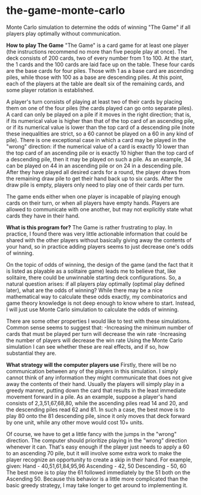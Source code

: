 # the-game-monte-carlo
Monte Carlo simulation to determine the odds of winning "The Game" if all players play optimally without communication.

**How to play The Game**
"The Game" is a card game for at least one player (the instructions recommend no more than five people play at once). The deck consists of 200 cards, two of every number from 1 to 100. At the start, the 1 cards and the 100 cards are laid face up on the table. These four cards are the base cards for four piles. Those with 1 as a base card are ascending piles, while those with 100 as a base are descending piles. At this point, each of the players at the table are dealt six of the remaining cards, and some player rotation is established.

A player's turn consists of playing at least two of their cards by placing them on one of the four piles (the cards played can go onto separate piles). A card can only be played on a pile if it moves in the right direction; that is, if its numerical value is higher than that of the top card of an ascending pile, or if its numerical value is lower than the top card of a descending pile (note these inequalities are strict, so a 60 cannot be played on a 60 in any kind of pile). There is one exceptional case in which a card may be played in the "wrong" direction: if the numerical value of a card is exactly 10 lower than the top card of an ascending pile or is exactly 10 higher than the top card of a descending pile, then it may be played on such a pile. As an example, 34 can be played on 44 in an ascending pile or on 24 in a descending pile. After they have played all desired cards for a round, the player draws from the remaining draw pile to get their hand back up to six cards. After the draw pile is empty, players only need to play one of their cards per turn.

The game ends either when one player is incapable of playing enough cards on their turn, or when all players have empty hands. Players are allowed to communicate with one another, but may not explicitly state what cards they have in their hand.

**What is this program for?**
The Game is rather frustrating to play. In practice, I found there was very little actionable information that could be shared with the other players without basically giving away the contents of your hand, so in practice adding players seems to just decrease one's odds of winning.

On the topic of odds of winning, the design of the game (and the fact that it is listed as playable as a solitaire game) leads me to believe that, like solitaire, there could be unwinnable starting deck configurations. So, a natural question arises: if all players play optimally (optimal play defined later), what are the odds of winning? While there may be a nice mathematical way to calculate these odds exactly, my combinatorics and game theory knowledge is not deep enough to know where to start. Instead, I will just use Monte Carlo simulation to calculate the odds of winning.

There are some other properties I would like to test with these simulations. Common sense seems to suggest that:
 -Increasing the minimum number of cards that must be played per turn will decrease the win rate
 -Increasing the number of players will decrease the win rate
Using the Monte Carlo simulation I can see whether these are real effects, and if so, how substantial they are.

**What strategy will the computer players use**
Firstly, there will be no communication between any of the players in this simulation. I simply cannot think of any information they might communicate that does not give away the contents of their hand. Usually the players will simply play in a greedy manner, putting down the card that results in the least immediate movement forward in a pile. As an example, suppose a player's hand consists of 2,3,51,67,68,80, while the ascending piles read 14 and 20, and the descending piles read 62 and 81. In such a case, the best move is to play 80 onto the 81 descending pile, since it only moves that deck forward by one unit, while any other move would cost 10+ units.

Of course, we have to get a little fancy with the jumps in the "wrong" direction. The computer should prioritize playing in the "wrong" direction whenever it can. That's easy enough if the player just needs to apply a 60 to an ascending 70 pile, but it will involve some extra work to make the player recognize an opportunity to create a skip in their hand. For example, given:
Hand - 40,51,61,84,95,96
Ascending - 42, 50
Descending - 50, 60
The best move is to play the 61 followed immediately by the 51 both on the Ascending 50. Because this behavior is a little more complicated than the basic greedy strategy, I may take longer to get around to implementing it.
